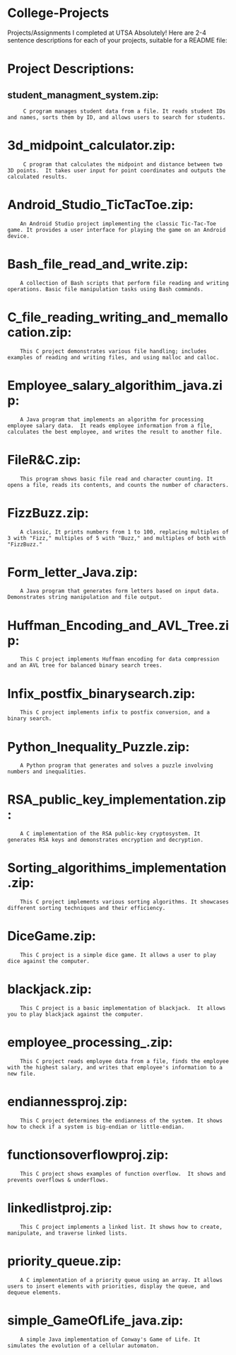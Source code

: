 # College-Projects
Projects/Assignments I completed at UTSA 
Absolutely! Here are 2-4 sentence descriptions for each of your projects, suitable for a README file:

# Project Descriptions:

## student_managment_system.zip:
         C program manages student data from a file. It reads student IDs and names, sorts them by ID, and allows users to search for students.

# 3d_midpoint_calculator.zip:
         C program that calculates the midpoint and distance between two 3D points.  It takes user input for point coordinates and outputs the calculated results.

# Android_Studio_TicTacToe.zip:
        An Android Studio project implementing the classic Tic-Tac-Toe game. It provides a user interface for playing the game on an Android device.
   
# Bash_file_read_and_write.zip:
        A collection of Bash scripts that perform file reading and writing operations. Basic file manipulation tasks using Bash commands.
       
# C_file_reading_writing_and_memallocation.zip:
        This C project demonstrates various file handling; includes examples of reading and writing files, and using malloc and calloc.

# Employee_salary_algorithim_java.zip:
        A Java program that implements an algorithm for processing employee salary data.  It reads employee information from a file, calculates the best employee, and writes the result to another file.

# FileR&C.zip:
        This program shows basic file read and character counting. It opens a file, reads its contents, and counts the number of characters.

# FizzBuzz.zip:
        A classic, It prints numbers from 1 to 100, replacing multiples of 3 with "Fizz," multiples of 5 with "Buzz," and multiples of both with "FizzBuzz."

# Form_letter_Java.zip:
        A Java program that generates form letters based on input data. Demonstrates string manipulation and file output.

# Huffman_Encoding_and_AVL_Tree.zip:
        This C project implements Huffman encoding for data compression and an AVL tree for balanced binary search trees. 

# Infix_postfix_binarysearch.zip:
        This C project implements infix to postfix conversion, and a binary search.

# Python_Inequality_Puzzle.zip:
        A Python program that generates and solves a puzzle involving numbers and inequalities.

# RSA_public_key_implementation.zip:
        A C implementation of the RSA public-key cryptosystem. It generates RSA keys and demonstrates encryption and decryption.

# Sorting_algorithims_implementation.zip:
        This C project implements various sorting algorithms. It showcases different sorting techniques and their efficiency.

# DiceGame.zip:
        This C project is a simple dice game. It allows a user to play dice against the computer.

# blackjack.zip:
        This C project is a basic implementation of blackjack.  It allows you to play blackjack against the computer.

# employee_processing_.zip:
        This C project reads employee data from a file, finds the employee with the highest salary, and writes that employee's information to a new file.

# endiannessproj.zip:
        This C project determines the endianness of the system. It shows how to check if a system is big-endian or little-endian.

# functionsoverflowproj.zip:
        This C project shows examples of function overflow.  It shows and prevents overflows & underflows.

# linkedlistproj.zip:
        This C project implements a linked list. It shows how to create, manipulate, and traverse linked lists.

# priority_queue.zip:
        A C implementation of a priority queue using an array. It allows users to insert elements with priorities, display the queue, and dequeue elements.

# simple_GameOfLife_java.zip:
        A simple Java implementation of Conway's Game of Life. It simulates the evolution of a cellular automaton.
      
